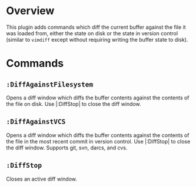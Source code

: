 # Overview

This plugin adds commands which diff the current buffer against the file it
was loaded from, either the state on disk or the state in version control
(similar to `vimdiff` except without requiring writing the buffer state to
disk).

# Commands

## `:DiffAgainstFilesystem`

Opens a diff window which diffs the buffer contents against the contents of
the file on disk. Use |:DiffStop| to close the diff window.

## `:DiffAgainstVCS`

Opens a diff window which diffs the buffer contents against the contents of
the file in the most recent commit in version control. Use |:DiffStop| to
close the diff window. Supports git, svn, darcs, and cvs.

## `:DiffStop`

Closes an active diff window.
